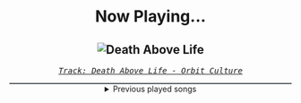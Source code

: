 <div align="center"> 
<h1>Now Playing...</h1>

![Death Above Life](https://i.scdn.co/image/ab67616d00001e02dce3dcf70906bd7970a650d2)
--
_<samp><a href="https://open.spotify.com/track/3NdsIEhEzfUh99djacohbD">Track: Death Above Life - Orbit Culture</a></samp>_

<div style="border: 1px #4B5054 solid"></div>
<details>
  <summary>
    Previous played songs
  </summary>
  <table>
    <thead>
      <tr>
        <th>
          Artist
        </th>
        <th>
          Song
        </th>
        <th>
          Link
        </th>
      </tr>
    </thead>
    <tbody>
      <tr><td>Orbit Culture</td><td>Death Above Life</td><td><a href="https://open.spotify.com/track/3NdsIEhEzfUh99djacohbD">https://open.spotify.com/track/3NdsIEhEzfUh99djacohbD</a></td></tr><tr><td>Orbit Culture</td><td>Hydra</td><td><a href="https://open.spotify.com/track/24hTw9XNGHcdxc3nukxy5S">https://open.spotify.com/track/24hTw9XNGHcdxc3nukxy5S</a></td></tr><tr><td>Orbit Culture</td><td>The Tales of War</td><td><a href="https://open.spotify.com/track/3UHPKPSPJbeiSOgmXIB0NC">https://open.spotify.com/track/3UHPKPSPJbeiSOgmXIB0NC</a></td></tr><tr><td>Orbit Culture</td><td>Death Above Life</td><td><a href="https://open.spotify.com/track/3NdsIEhEzfUh99djacohbD">https://open.spotify.com/track/3NdsIEhEzfUh99djacohbD</a></td></tr><tr><td>Orbit Culture</td><td>Hydra</td><td><a href="https://open.spotify.com/track/24hTw9XNGHcdxc3nukxy5S">https://open.spotify.com/track/24hTw9XNGHcdxc3nukxy5S</a></td></tr><tr><td>Orbit Culture</td><td>The Tales of War</td><td><a href="https://open.spotify.com/track/3UHPKPSPJbeiSOgmXIB0NC">https://open.spotify.com/track/3UHPKPSPJbeiSOgmXIB0NC</a></td></tr><tr><td>Orbit Culture</td><td>Death Above Life</td><td><a href="https://open.spotify.com/track/3NdsIEhEzfUh99djacohbD">https://open.spotify.com/track/3NdsIEhEzfUh99djacohbD</a></td></tr><tr><td>Orbit Culture</td><td>Hydra</td><td><a href="https://open.spotify.com/track/24hTw9XNGHcdxc3nukxy5S">https://open.spotify.com/track/24hTw9XNGHcdxc3nukxy5S</a></td></tr><tr><td>Orbit Culture</td><td>The Tales of War</td><td><a href="https://open.spotify.com/track/3UHPKPSPJbeiSOgmXIB0NC">https://open.spotify.com/track/3UHPKPSPJbeiSOgmXIB0NC</a></td></tr><tr><td>Orbit Culture</td><td>Death Above Life</td><td><a href="https://open.spotify.com/track/3NdsIEhEzfUh99djacohbD">https://open.spotify.com/track/3NdsIEhEzfUh99djacohbD</a></td></tr><tr><td>Orbit Culture</td><td>Hydra</td><td><a href="https://open.spotify.com/track/24hTw9XNGHcdxc3nukxy5S">https://open.spotify.com/track/24hTw9XNGHcdxc3nukxy5S</a></td></tr><tr><td>Orbit Culture</td><td>The Tales of War</td><td><a href="https://open.spotify.com/track/3UHPKPSPJbeiSOgmXIB0NC">https://open.spotify.com/track/3UHPKPSPJbeiSOgmXIB0NC</a></td></tr><tr><td>Orbit Culture</td><td>Death Above Life</td><td><a href="https://open.spotify.com/track/3NdsIEhEzfUh99djacohbD">https://open.spotify.com/track/3NdsIEhEzfUh99djacohbD</a></td></tr><tr><td>Orbit Culture</td><td>Hydra</td><td><a href="https://open.spotify.com/track/24hTw9XNGHcdxc3nukxy5S">https://open.spotify.com/track/24hTw9XNGHcdxc3nukxy5S</a></td></tr><tr><td>Orbit Culture</td><td>The Tales of War</td><td><a href="https://open.spotify.com/track/3UHPKPSPJbeiSOgmXIB0NC">https://open.spotify.com/track/3UHPKPSPJbeiSOgmXIB0NC</a></td></tr><tr><td>Orbit Culture</td><td>Death Above Life</td><td><a href="https://open.spotify.com/track/3NdsIEhEzfUh99djacohbD">https://open.spotify.com/track/3NdsIEhEzfUh99djacohbD</a></td></tr><tr><td>Orbit Culture</td><td>Hydra</td><td><a href="https://open.spotify.com/track/24hTw9XNGHcdxc3nukxy5S">https://open.spotify.com/track/24hTw9XNGHcdxc3nukxy5S</a></td></tr><tr><td>Orbit Culture</td><td>The Tales of War</td><td><a href="https://open.spotify.com/track/3UHPKPSPJbeiSOgmXIB0NC">https://open.spotify.com/track/3UHPKPSPJbeiSOgmXIB0NC</a></td></tr><tr><td>Orbit Culture</td><td>Death Above Life</td><td><a href="https://open.spotify.com/track/3NdsIEhEzfUh99djacohbD">https://open.spotify.com/track/3NdsIEhEzfUh99djacohbD</a></td></tr><tr><td>Orbit Culture</td><td>Hydra</td><td><a href="https://open.spotify.com/track/24hTw9XNGHcdxc3nukxy5S">https://open.spotify.com/track/24hTw9XNGHcdxc3nukxy5S</a></td></tr>
    </tbody>
  </table>
</details>

</div>

